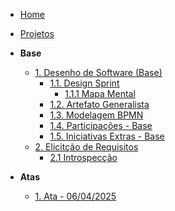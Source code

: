 <!-- docs/_sidebar.md -->

- [Home](/docs)
- [Projetos](/docs/Projeto/Projeto.md)

- **Base**
  - [1. Desenho de Software (Base)](/docs/Base/1.Base.md)
    - [1.1. Design Sprint](/docs/Base/1.1.DesignSprint.md)
      - [1.1.1 Mapa Mental](./Base/DesignSprint/1.1.1mapaMental.md) 
    - [1.2. Artefato Generalista](/docs/Base/1.2.ArtefatoGeneralista.md)
    - [1.3. Modelagem BPMN](/docs/Base/1.3.ModelagemBPMN.md)
    - [1.4. Participações - Base](/docs/Base/1.4.ParticipacoesBase.md)
    - [1.5. Iniciativas Extras - Base](/docs/Base/1.5.IniciativasExtras.md)
  - [2. Elicitção de Requisitos](./Elicitação/)
    - [2.1 Introspecção](./Elicitação/introcpeccao.md)
  
- **Atas**
  - [1. Ata - 06/04/2025](./Atas/ata1.md)